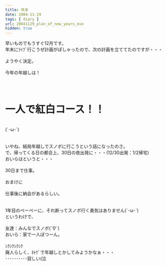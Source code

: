 ```yaml
---
title: 年末
date: 2004-11-29
tags: [ diary ]
url: 20041129_plan_of_new_years_eve
hidden: true
---
```

早いものでもうすぐ12月です。<br />
年末にﾗｲﾌﾞ行こうぜ計画がぽしゃったので、次の計画を立ててたのですが・・・<br />
<br />
ようやく決定。<br />
<br />
今年の年越しは！<a></a>
<!--more-->
<br />
<br />
<br />
<br />
<strong><font size="6">一人で紅白コース！！</font></strong><br />
<br />
<br />
(´･ω･`)<br />
<br />
<br />
いやね、結局年越しでスノボに行こうという話になったのさ。<br />
で、帰ってくる日の都合上、30日の夜出発に・・・(12/30出発：1/2帰宅)<br />
おいらはというと・・・<br />
<br />
30日まで仕事。<br />
<br />
おまけに<br />
<br />
仕事後に納会があるらしい。<br />
<br />
<br />
1年目のぺーぺーに、それ断ってスノボ行く勇気はありません(´･ω･`)<br />
というわけで、<br />
<br />
友達：みんなでスノボ(´∇`)<br />
おいら：家で一人ぽつーん。<br />
<br />
ｼｸｼｸｼｸｼｸ<br />
廃人らしく、ﾈﾄｹﾞで年越しとかしてみようかなぁ・・・<br />
･･････････寂しい(泣
